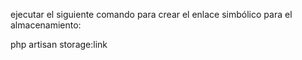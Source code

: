 ejecutar el siguiente comando para crear el enlace simbólico para el almacenamiento:


php artisan storage:link

